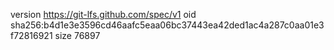 version https://git-lfs.github.com/spec/v1
oid sha256:b4d1e3e3596cd46aafc5eaa06bc37443ea42ded1ac4a287c0aa01e3f72816921
size 76897
